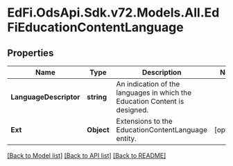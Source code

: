 # EdFi.OdsApi.Sdk.v72.Models.All.EdFiEducationContentLanguage

## Properties

Name | Type | Description | Notes
------------ | ------------- | ------------- | -------------
**LanguageDescriptor** | **string** | An indication of the languages in which the Education Content is designed. | 
**Ext** | **Object** | Extensions to the EducationContentLanguage entity. | [optional] 

[[Back to Model list]](../../README.md#documentation-for-models) [[Back to API list]](../../README.md#documentation-for-api-endpoints) [[Back to README]](../../README.md)


